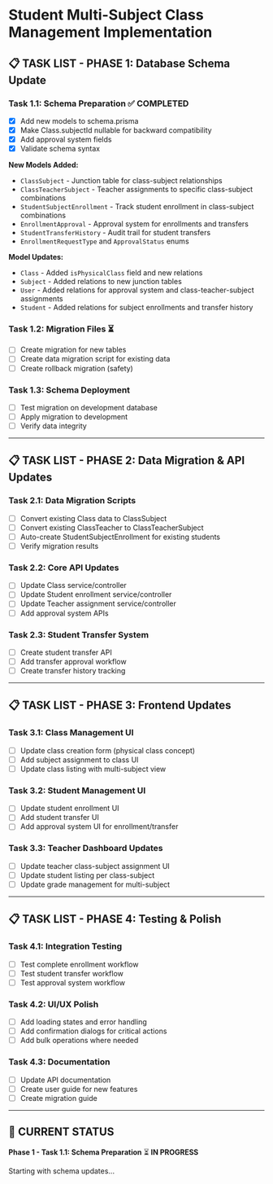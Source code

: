 # Student Multi-Subject Class Management Implementation

## 📋 **TASK LIST - PHASE 1: Database Schema Update**

### **Task 1.1: Schema Preparation** ✅ **COMPLETED**
- [x] Add new models to schema.prisma
- [x] Make Class.subjectId nullable for backward compatibility
- [x] Add approval system fields
- [x] Validate schema syntax

**New Models Added:**
- `ClassSubject` - Junction table for class-subject relationships
- `ClassTeacherSubject` - Teacher assignments to specific class-subject combinations
- `StudentSubjectEnrollment` - Track student enrollment in class-subject combinations
- `EnrollmentApproval` - Approval system for enrollments and transfers
- `StudentTransferHistory` - Audit trail for student transfers
- `EnrollmentRequestType` and `ApprovalStatus` enums

**Model Updates:**
- `Class` - Added `isPhysicalClass` field and new relations
- `Subject` - Added relations to new junction tables
- `User` - Added relations for approval system and class-teacher-subject assignments
- `Student` - Added relations for subject enrollments and transfer history

### **Task 1.2: Migration Files** ⏳
- [ ] Create migration for new tables
- [ ] Create data migration script for existing data
- [ ] Create rollback migration (safety)

### **Task 1.3: Schema Deployment**
- [ ] Test migration on development database
- [ ] Apply migration to development
- [ ] Verify data integrity

---

## 📋 **TASK LIST - PHASE 2: Data Migration & API Updates**

### **Task 2.1: Data Migration Scripts**
- [ ] Convert existing Class data to ClassSubject
- [ ] Convert existing ClassTeacher to ClassTeacherSubject  
- [ ] Auto-create StudentSubjectEnrollment for existing students
- [ ] Verify migration results

### **Task 2.2: Core API Updates**
- [ ] Update Class service/controller
- [ ] Update Student enrollment service/controller
- [ ] Update Teacher assignment service/controller
- [ ] Add approval system APIs

### **Task 2.3: Student Transfer System**
- [ ] Create student transfer API
- [ ] Add transfer approval workflow
- [ ] Create transfer history tracking

---

## 📋 **TASK LIST - PHASE 3: Frontend Updates**

### **Task 3.1: Class Management UI**
- [ ] Update class creation form (physical class concept)
- [ ] Add subject assignment to class UI
- [ ] Update class listing with multi-subject view

### **Task 3.2: Student Management UI**
- [ ] Update student enrollment UI
- [ ] Add student transfer UI
- [ ] Add approval system UI for enrollment/transfer

### **Task 3.3: Teacher Dashboard Updates**
- [ ] Update teacher class-subject assignment UI
- [ ] Update student listing per class-subject
- [ ] Update grade management for multi-subject

---

## 📋 **TASK LIST - PHASE 4: Testing & Polish**

### **Task 4.1: Integration Testing**
- [ ] Test complete enrollment workflow
- [ ] Test student transfer workflow
- [ ] Test approval system workflow

### **Task 4.2: UI/UX Polish**
- [ ] Add loading states and error handling
- [ ] Add confirmation dialogs for critical actions
- [ ] Add bulk operations where needed

### **Task 4.3: Documentation**
- [ ] Update API documentation
- [ ] Create user guide for new features
- [ ] Create migration guide

---

## 🚀 **CURRENT STATUS**

**Phase 1 - Task 1.1: Schema Preparation** ⏳ **IN PROGRESS**

Starting with schema updates...
